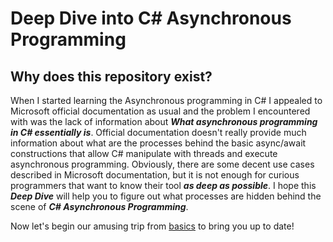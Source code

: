 # Deep Dive into C# Asynchronous Programming

## Why does this repository exist?

When I started learning the Asynchronous programming in C# I appealed to Microsoft official documentation as usual and the problem I encountered with was the lack of information about **_What asynchronous programming in C# essentially is_**. Official documentation doesn't really provide much information about what are the processes behind the basic async/await constructions that allow C# manipulate with threads and execute asynchronous programming. Obviously, there are some decent use cases described in Microsoft documentation, but it is not enough for curious programmers that want to know their tool **_as deep as possible_**. I hope this **_Deep Dive_** will help you to figure out what processes are hidden behind the scene of **_C# Asynchronous Programming_**.

Now let's begin our amusing trip from [basics](./Basics/README.md) to bring you up to date!
